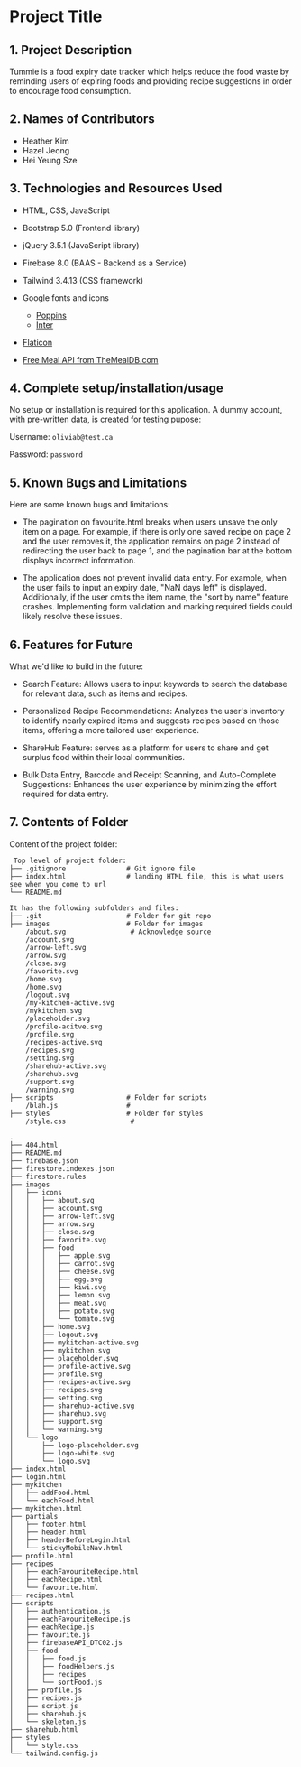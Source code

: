 # Project Title

## 1. Project Description

Tummie is a food expiry date tracker which helps reduce the food waste by reminding users of expiring foods and providing recipe suggestions in order to encourage food consumption.

## 2. Names of Contributors

- Heather Kim
- Hazel Jeong
- Hei Yeung Sze
	
## 3. Technologies and Resources Used

- HTML, CSS, JavaScript
- Bootstrap 5.0 (Frontend library)
- jQuery 3.5.1 (JavaScript library)
- Firebase 8.0 (BAAS - Backend as a Service)
- Tailwind 3.4.13 (CSS framework)
- Google fonts and icons
    - [Poppins](https://fonts.google.com/specimen/Poppins)
    - [Inter](https://fonts.google.com/specimen/Inter)

- [Flaticon](https://www.flaticon.com/)
- [Free Meal API from TheMealDB.com](https://www.themealdb.com/api.php)

## 4. Complete setup/installation/usage

No setup or installation is required for this application. A dummy account, with pre-written data, is created for testing pupose:

Username: `oliviab@test.ca`

Password: `password`

## 5. Known Bugs and Limitations

Here are some known bugs and limitations:

- The pagination on favourite.html breaks when users unsave the only item on a page. For example, if there is only one saved recipe on page 2 and the user removes it, the application remains on page 2 instead of redirecting the user back to page 1, and the pagination bar at the bottom displays incorrect information.

- The application does not prevent invalid data entry. For example, when the user fails to input an expiry date, "NaN days left" is displayed. Additionally, if the user omits the item name, the "sort by name" feature crashes. Implementing form validation and marking required fields could likely resolve these issues.


## 6. Features for Future

What we'd like to build in the future:

- Search Feature: Allows users to input keywords to search the database for relevant data, such as items and recipes.

- Personalized Recipe Recommendations: Analyzes the user's inventory to identify nearly expired items and suggests recipes based on those items, offering a more tailored user experience.

- ShareHub Feature: serves as a platform for users to share and get surplus food within their local communities.

- Bulk Data Entry, Barcode and Receipt Scanning, and Auto-Complete Suggestions: Enhances the user experience by minimizing the effort required for data entry.

## 7. Contents of Folder

Content of the project folder:

```
 Top level of project folder:
├── .gitignore               # Git ignore file
├── index.html               # landing HTML file, this is what users see when you come to url
└── README.md

It has the following subfolders and files:
├── .git                     # Folder for git repo
├── images                   # Folder for images
    /about.svg                # Acknowledge source
    /account.svg
    /arrow-left.svg
    /arrow.svg
    /close.svg
    /favorite.svg
    /home.svg
    /home.svg
    /logout.svg
    /my-kitchen-active.svg
    /mykitchen.svg
    /placeholder.svg
    /profile-acitve.svg
    /profile.svg
    /recipes-active.svg
    /recipes.svg
    /setting.svg
    /sharehub-active.svg
    /sharehub.svg
    /support.svg
    /warning.svg
├── scripts                  # Folder for scripts
    /blah.js                 #
├── styles                   # Folder for styles
    /style.css                #

.
├── 404.html
├── README.md
├── firebase.json
├── firestore.indexes.json
├── firestore.rules
├── images
│   ├── icons
│   │   ├── about.svg
│   │   ├── account.svg
│   │   ├── arrow-left.svg
│   │   ├── arrow.svg
│   │   ├── close.svg
│   │   ├── favorite.svg
│   │   ├── food
│   │   │   ├── apple.svg
│   │   │   ├── carrot.svg
│   │   │   ├── cheese.svg
│   │   │   ├── egg.svg
│   │   │   ├── kiwi.svg
│   │   │   ├── lemon.svg
│   │   │   ├── meat.svg
│   │   │   ├── potato.svg
│   │   │   └── tomato.svg
│   │   ├── home.svg
│   │   ├── logout.svg
│   │   ├── mykitchen-active.svg
│   │   ├── mykitchen.svg
│   │   ├── placeholder.svg
│   │   ├── profile-active.svg
│   │   ├── profile.svg
│   │   ├── recipes-active.svg
│   │   ├── recipes.svg
│   │   ├── setting.svg
│   │   ├── sharehub-active.svg
│   │   ├── sharehub.svg
│   │   ├── support.svg
│   │   └── warning.svg
│   └── logo
│       ├── logo-placeholder.svg
│       ├── logo-white.svg
│       └── logo.svg
├── index.html
├── login.html
├── mykitchen
│   ├── addFood.html
│   └── eachFood.html
├── mykitchen.html
├── partials
│   ├── footer.html
│   ├── header.html
│   ├── headerBeforeLogin.html
│   └── stickyMobileNav.html
├── profile.html
├── recipes
│   ├── eachFavouriteRecipe.html
│   ├── eachRecipe.html
│   └── favourite.html
├── recipes.html
├── scripts
│   ├── authentication.js
│   ├── eachFavouriteRecipe.js
│   ├── eachRecipe.js
│   ├── favourite.js
│   ├── firebaseAPI_DTC02.js
│   ├── food
│   │   ├── food.js
│   │   ├── foodHelpers.js
│   │   ├── recipes
│   │   └── sortFood.js
│   ├── profile.js
│   ├── recipes.js
│   ├── script.js
│   ├── sharehub.js
│   └── skeleton.js
├── sharehub.html
├── styles
│   └── style.css
└── tailwind.config.js
```
